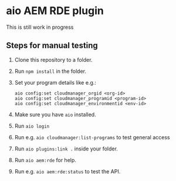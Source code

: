 # aio AEM RDE plugin

This is still work in progress

## Steps for manual testing

1. Clone this repository to a folder.
2. Run `npm install` in the folder.
3. Set your program details like e.g.:

       aio config:set cloudmanager_orgid <org-id>
       aio config:set cloudmanager_programid <program-id>
       aio config:set cloudmanager_environmentid <env-id>

4. Make sure you have `aio` installed.
5. Run `aio login`
6. Run e.g. `aio cloudmanager:list-programs` to test general access
7. Run `aio plugins:link .` inside your folder.
8. Run `aio aem:rde` for help.
9. Run e.g. `aio aem:rde:status` to test the API.

